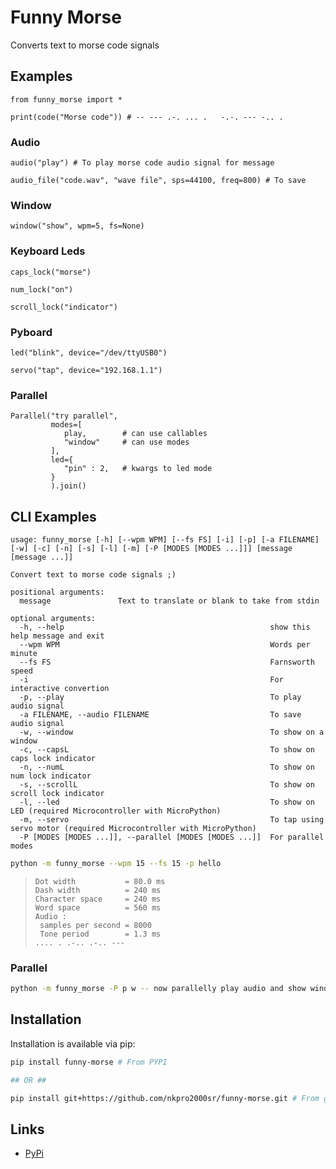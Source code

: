 # Funny Morse

Converts text to morse code signals

## Examples

```python3
from funny_morse import *

print(code("Morse code")) # -- --- .-. ... .   -.-. --- -.. .
```

### Audio
```python3
audio("play") # To play morse code audio signal for message

audio_file("code.wav", "wave file", sps=44100, freq=800) # To save
```

### Window
```python3
window("show", wpm=5, fs=None)
```

### Keyboard Leds
```python3
caps_lock("morse")

num_lock("on")

scroll_lock("indicator")
```

### Pyboard
```python3
led("blink", device="/dev/ttyUSB0")

servo("tap", device="192.168.1.1")
```

### Parallel
```python3
Parallel("try parallel",
         modes=[
            play,        # can use callables
            "window"     # can use modes
         ],
         led={
            "pin" : 2,   # kwargs to led mode
         }
         ).join()
```

## CLI Examples
```
usage: funny_morse [-h] [--wpm WPM] [--fs FS] [-i] [-p] [-a FILENAME] [-w] [-c] [-n] [-s] [-l] [-m] [-P [MODES [MODES ...]]] [message [message ...]]

Convert text to morse code signals ;)

positional arguments:
  message               Text to translate or blank to take from stdin

optional arguments:
  -h, --help                                              show this help message and exit
  --wpm WPM                                               Words per minute
  --fs FS                                                 Farnsworth speed
  -i                                                      For interactive convertion
  -p, --play                                              To play audio signal
  -a FILENAME, --audio FILENAME                           To save audio signal
  -w, --window                                            To show on a window
  -c, --capsL                                             To show on caps lock indicator
  -n, --numL                                              To show on num lock indicator
  -s, --scrollL                                           To show on scroll lock indicator
  -l, --led                                               To show on LED (required Microcontroller with MicroPython)
  -m, --servo                                             To tap using servo motor (required Microcontroller with MicroPython)
  -P [MODES [MODES ...]], --parallel [MODES [MODES ...]]  For parallel modes
```

```bash
python -m funny_morse --wpm 15 --fs 15 -p hello
```
> ```
> Dot width           = 80.0 ms
> Dash width          = 240 ms
> Character space     = 240 ms
> Word space          = 560 ms
> Audio :
>  samples per second = 8000
>  Tone period        = 1.3 ms
> .... . .-.. .-.. ---
> ```

### Parallel
```bash
python -m funny_morse -P p w -- now parallelly play audio and show window
```


## Installation

Installation is available via pip:

```bash
pip install funny-morse # From PYPI

## OR ##

pip install git+https://github.com/nkpro2000sr/funny-morse.git # From github repo
```

## Links
* [PyPi](https://pypi.org/project/funny-morse/)
